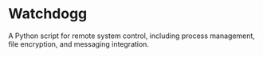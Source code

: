 # Watchdogg
 A Python script for remote system control, including process management, file encryption, and messaging integration.
